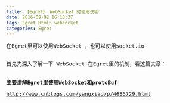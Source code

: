 ```yaml
---
title: 【Egret】 WebSocket 的使用说明
date: 2016-09-02 16:13:37
tags: Egret Html5 websocket
categories: Egret
---
```


<!--more-->


<pre>
在Egret里可以使用WebSocket ，也可以使用socket.io</pre>
<pre></pre>
<pre>首先先深入了解一下 WebSocket 在Egret里的机制，看这篇文章：

</pre>
<pre><strong>主要讲解Egret里使用WebSocket和protoBuf</strong>
</pre>
<pre><a target="_blank" target="_blank" href="http://www.cnblogs.com/yangxiao/p/4686729.html">http://www.cnblogs.com/yangxiao/p/4686729.html</a>
</pre>
<pre></pre>
<p><br>
</p>
